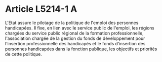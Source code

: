 # Article L5214-1 A

L'Etat assure le pilotage de la politique de l'emploi des personnes handicapées. Il fixe, en lien avec le service public de l'emploi, les régions chargées du service public régional de la formation professionnelle, l'association chargée de la gestion du fonds de développement pour l'insertion professionnelle des handicapés et le fonds d'insertion des personnes handicapées dans la fonction publique, les objectifs et priorités de cette politique.